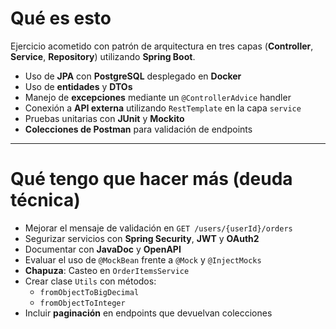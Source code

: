 # Qué es esto

Ejercicio acometido con patrón de arquitectura en tres capas (**Controller**, **Service**, **Repository**) utilizando **Spring Boot**.

- Uso de **JPA** con **PostgreSQL** desplegado en **Docker**
- Uso de **entidades** y **DTOs**
- Manejo de **excepciones** mediante un `@ControllerAdvice` handler
- Conexión a **API externa** utilizando `RestTemplate` en la capa `service`
- Pruebas unitarias con **JUnit** y **Mockito**
- **Colecciones de Postman** para validación de endpoints

---

# Qué tengo que hacer más (deuda técnica)

- Mejorar el mensaje de validación en `GET /users/{userId}/orders`
- Segurizar servicios con **Spring Security**, **JWT** y **OAuth2**
- Documentar con **JavaDoc** y **OpenAPI**
- Evaluar el uso de `@MockBean` frente a `@Mock` y `@InjectMocks`
- **Chapuza**: Casteo en `OrderItemsService`
- Crear clase `Utils` con métodos:
  - `fromObjectToBigDecimal`
  - `fromObjectToInteger`
- Incluir **paginación** en endpoints que devuelvan colecciones
